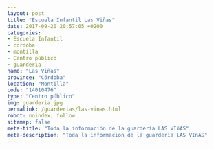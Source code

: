 ```yaml
---
layout: post
title: "Escuela Infantil Las Viñas"
date: 2017-09-20 20:57:05 +0200
categories:
- Escuela Infantil
- cordoba
- montilla
- Centro público
- guarderia
name: "Las Viñas"
province: "Córdoba"
location: "Montilla"
code: "14010476"
type: "Centro público"
img: guarderia.jpg
permalink: /guarderias/las-vinas.html
robot: noindex, follow
sitemap: false
meta-title: "Toda la información de la guardería LAS VIñAS"
meta-description: "Toda la información de la guardería LAS VIñAS"
---
```

